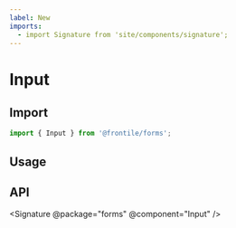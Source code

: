 ```yaml
---
label: New
imports:
  - import Signature from 'site/components/signature';
---
```

# Input


## Import 

```js
import { Input } from '@frontile/forms';
```

## Usage

## API

<Signature @package="forms" @component="Input" />
